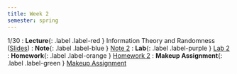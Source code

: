 ```yaml
---
title: Week 2
semester: spring
---
```


1/30
: **Lecture**{: .label .label-red } Information Theory and Randomness ([Slides](https://docs.google.com/presentation/d/1LmR6ZC7B8M9EXaVZw4sCKG-kTOHRNrh2OIli68XxqhQ/edit?usp=sharing))
: **Note**{: .label .label-blue } [Note 2](https://codebreakingatcal.org/assets/notes/note2.pdf)
: **Lab**{: .label .label-purple } [Lab 2](https://datahub.berkeley.edu/hub/user-redirect/git-pull?repo=https%3A%2F%2Fgithub.com%2FCodebreakingAtCal%2FCodebreakingLabs&urlpath=tree%2FCodebreakingLabs%2FLab2%2Flab02.ipynb&branch=master)
: **Homework**{: .label .label-orange } [Homework 2](https://codebreakingatcal.org/assets/homework/hw2.pdf)
: **Makeup Assignment**{: .label .label-green } [Makeup Assignment](https://codebreakingatcal.org/assets/makeup/makeup2.pdf)